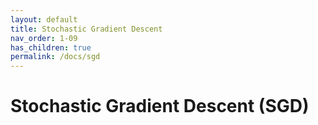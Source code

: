 ```yaml
---
layout: default
title: Stochastic Gradient Descent
nav_order: 1-09
has_children: true
permalink: /docs/sgd
---
```


# Stochastic Gradient Descent (SGD)

